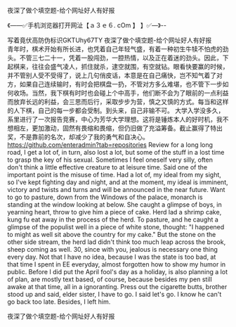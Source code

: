 夜深了做个填空题-给个网址好人有好报

《——✅手机浏览器打开网沚【ａ３ｅ６. cOm 】 】✅—》--

写着竟伏高防伪标识GKTUhy67TY
夜深了做个填空题-给个网址好人有好报　　青年时，棋术开始有所长进，也凭着自己年轻气盛，有着一种初生牛犊不怕虎的劲头。不管三七二十一，凭着一股闯劲，一腔热情，以及正在着迷的劲头。因此，下起棋来，往往会盛气凌人，抓住就杀，逮空就围，有空就钻。眼看快要赢的时候，并不管别人受不受得了，说上几句俏皮话，本意是在自己痛快，岂不知气着了对方，如果自己连续输时，有时会把棋盘一扔，不管对方多么难堪，也不管下一步如何收场。当然，我下棋有时时也会碰上个中高手，他们断不会为了眼前的一点利益而放弃长远的利益，会三思而后行，采取步步为营，慎之又慎的方式。每当和这样的人下棋，自己的每一步都会受制。到头来，自己非输不可。
	大学入学没多久，系里进行了一次报告竞赛，中心为芳华大学理想。这将是锤炼本人的好时机，我不想相左，更加激动，固然有畏缩和畏缩，但仍旧做了充溢筹备。截止赢得了特出奖，不是靠前的名次，却减少了我的勇气和自决心。
https://github.com/enteradmin?tab=repositories
Review for a long long road, I get a lot of, in turn, also lost a lot, but some of the stuff in a lost time to grasp the key of his sexual.
Sometimes I feel oneself very silly, often don't think a little effective creature to at leisure time.
Said one of the important point is the misuse of time.
Had a lot of, my ideal from my sight, so I've kept fighting day and night, and at the moment, my ideal is imminent, victory and twists and turns and will be announced in the near future.
Want to go to pasture, down from the Windows of the palace, monarch is standing at the window looking at below.
She caught a glimpse of boys, in yearning heart, throw to give him a piece of cake.
Herd lad a shrimp cake, kung fu eat away in the process of the herd.
To pasture, and he caught a glimpse of the populist well in a piece of white stone, thought: "I happened to might as well sit above the country for my cake."
But the stone on the other side stream, the herd lad didn't think too much leap across the brook, sheep coming as well.
30, since with you, jealous is necessary one thing every day.
Not that I have no idea, because I was the state is too bad, at that time I spent in EE everyday, almost forgotten how to show my humor in public.
Before I did put the April fool's day as a holiday, is also planning a lot of plan, are mostly text based, of course, because besides my pen still awake at that time, all in a ignoranting.
Press out the cigarette butts, brother stood up and said, elder sister, I have to go.
I said let's go.
I know he can't go back too late.
Besides, I left him.




夜深了做个填空题-给个网址好人有好报
